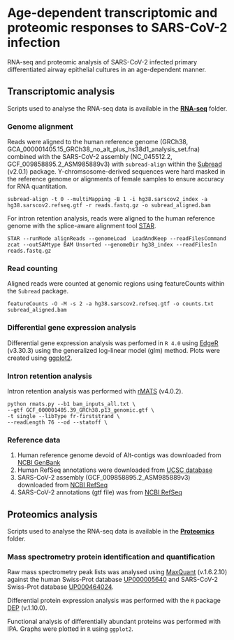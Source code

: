 # Age-dependent transcriptomic and proteomic responses to SARS-CoV-2 infection
RNA-seq and proteomic analysis of SARS-CoV-2 infected primary differentiated airway epithelial cultures in an age-dependent manner.

## Transcriptomic analysis

Scripts used to analyse the RNA-seq data is available in the [**RNA-seq**](https://github.com/avatar-1/age-cov/tree/master/RNA-seq) folder.

### Genome alignment

Reads were aligned to the human reference genome (GRCh38, GCA_000001405.15_GRCh38_no_alt_plus_hs38d1_analysis_set.fna) combined with the SARS-CoV-2 assembly (NC_045512.2, GCF_009858895.2_ASM985889v3) with `subread-align` within the [Subread](http://bioinf.wehi.edu.au/subread/) (v2.0.1) package. Y-chromsosome-derived sequences were hard masked in the reference genome or alignments of female samples to ensure accuracy for RNA quantitation.

```
subread-align -t 0 --multiMapping -B 1 -i hg38.sarscov2_index -a hg38.sarscov2.refseq.gtf -r reads.fastq.gz -o subread_aligned.bam
```

For intron retention analysis, reads were aligned to the human reference genome with the splice-aware alignment tool [STAR](https://github.com/alexdobin/STAR).

```
STAR --runMode alignReads --genomeLoad  LoadAndKeep --readFilesCommand zcat --outSAMtype BAM Unsorted --genomeDir hg38_index --readFilesIn reads.fastq.gz
```

### Read counting

Aligned reads were counted at genomic regions using featureCounts within the `Subread` package.

```
featureCounts -O -M -s 2 -a hg38.sarscov2.refseq.gtf -o counts.txt subread_aligned.bam
```

### Differential gene expression analysis

Differential gene expression analysis was perfomed in `R 4.0` using [EdgeR](https://www.bioconductor.org/packages/release/bioc/html/edgeR.html) (v3.30.3) using the generalized log-linear model (glm) method. Plots were created using [ggplot2](https://ggplot2.tidyverse.org/).

### Intron retention analysis ###

Intron retention analysis was performed with [rMATS](http://rnaseq-mats.sourceforge.net/) (v4.0.2). 

```
python rmats.py --b1 bam_inputs_all.txt \
--gtf GCF_000001405.39_GRCh38.p13_genomic.gtf \
-t single --libType fr-firststrand \
--readLength 76 --od --statoff \
```

### Reference data

1. Human reference genome devoid of Alt-contigs was downloaded from [NCBI GenBank](ftp://ftp.ncbi.nlm.nih.gov/genomes/all/GCA/000/001/405/GCA_000001405.15_GRCh38/seqs_for_alignment_pipelines.ucsc_ids/GCA_000001405.15_GRCh38_no_alt_plus_hs38d1_analysis_set.fna.gz)
1. Human RefSeq annotations were downloaded from [UCSC database](http://hgdownload.soe.ucsc.edu/goldenPath/hg38/bigZips/genes/hg38.ncbiRefSeq.gtf.gz)
1. SARS-CoV-2 assembly (GCF_009858895.2_ASM985889v3) downloaded from [NCBI RefSeq](https://ftp.ncbi.nlm.nih.gov/genomes/all/GCF/009/858/895/GCF_009858895.2_ASM985889v3/GCF_009858895.2_ASM985889v3_genomic.fna.gz)
1. SARS-CoV-2 annotations (gtf file) was from [NCBI RefSeq](https://ftp.ncbi.nlm.nih.gov/genomes/all/GCF/009/858/895/GCF_009858895.2_ASM985889v3)

## Proteomics analysis

Scripts used to analyse the RNA-seq data is available in the [**Proteomics**](https://github.com/avatar-1/age-cov/tree/master/Proteomics) folder.

### Mass spectrometry protein identification and quantification

Raw mass spectrometry peak lists was analysed using [MaxQuant](https://www.maxquant.org/) (v.1.6.2.10) against the human Swiss-Prot database [UP000005640](https://www.uniprot.org/proteomes/UP000005640) and SARS-CoV-2 Swiss-Prot database [UP000464024](https://www.uniprot.org/proteomes/UP000464024). 

Differential protein expression analysis was performed with the `R` package [DEP](https://github.com/arnesmits/DEP) (v.1.10.0). 

Functional analysis of differentially abundant proteins was performed with IPA. Graphs were plotted in `R` using `ggplot2`.
